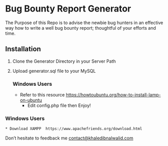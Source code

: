 # Bug Bounty Report Generator
The Purpose of this Repo is to advise the newbie bug hunters in an effective way how to write a well bug bounty report; thoughtful of your efforts and time.

## Installation

  
1. Clone the Generator Directory in your Server Path
2. Upload generator.sql file to your MySQL

   ### Windows Users
 	* Refer to this resource  https://howtoubuntu.org/how-to-install-lamp-on-ubuntu
        * Edit config.php file then Enjoy!

  ### Windows Users
 	* Download XAMPP  https://www.apachefriends.org/download.html

Don’t hesitate to feedback me contact@khaledibnalwalid.com
